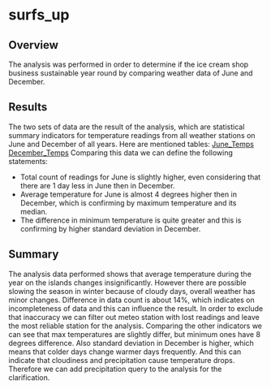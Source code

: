 # surfs_up

## Overview
The analysis was performed in order to determine if the ice cream shop business sustainable year round by comparing weather data of June and December.

## Results
The two sets of data are the result of the analysis, which are statistical summary indicators for temperature readings from all weather stations on June and December of all years. Here are mentioned tables: [June_Temps](https://github.com/andgerashchenko/surfs_up/blob/e75d7ed5bc7e542bac843124480e80f6ffabbe96/Challenge/Resources/June_Temps.png)  [December_Temps](https://github.com/andgerashchenko/surfs_up/blob/e75d7ed5bc7e542bac843124480e80f6ffabbe96/Challenge/Resources/December_Temps.png)
Comparing this data we can define the following statements:
- Total count of readings for June is slightly higher, even considering that there are 1 day less in June then in December. 
- Average temperature for June is almost 4 degrees higher then in December, which is confirming by maximum temperature and its median.
- The difference in minimum temperature is quite greater and this is confirming by higher standard deviation in December.

## Summary
The analysis data performed shows that average temperature during the year on the islands changes insignificantly. However there are possible slowing the season in winter because of cloudy days, overall weather has minor changes.
Difference in data count is about 14%, which indicates on incompleteness of data and this can influence the result. In order to exclude that inaccuracy we can filter out meteo station with lost readings and leave the most reliable station for the analysis.
Comparing the other indicators we can see that max temperatures are slightly differ, but minimum ones have 8 degrees difference. Also standard deviation in December is higher, which means that colder days change warmer days frequently. And this can indicate that cloudiness and precipitation cause temperature drops. Therefore we can add precipitation query to the analysis for the clarification. 
